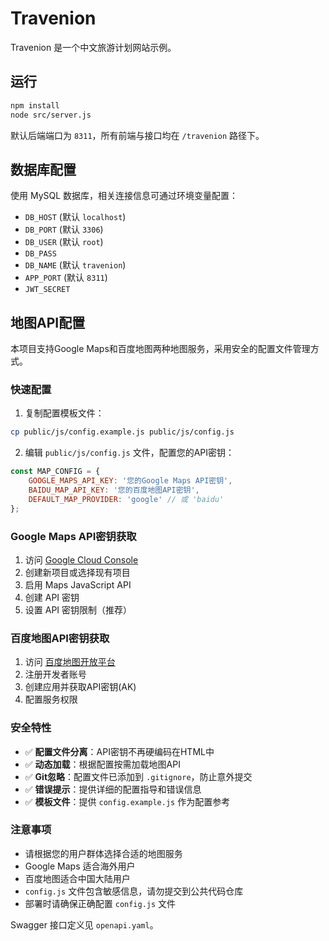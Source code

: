 # Travenion

Travenion 是一个中文旅游计划网站示例。

## 运行

```bash
npm install
node src/server.js
```

默认后端端口为 `8311`，所有前端与接口均在 `/travenion` 路径下。

## 数据库配置

使用 MySQL 数据库，相关连接信息可通过环境变量配置：

- `DB_HOST` (默认 `localhost`)
- `DB_PORT` (默认 `3306`)
- `DB_USER` (默认 `root`)
- `DB_PASS`
- `DB_NAME` (默认 `travenion`)
- `APP_PORT` (默认 `8311`)
- `JWT_SECRET`

## 地图API配置

本项目支持Google Maps和百度地图两种地图服务，采用安全的配置文件管理方式。

### 快速配置

1. 复制配置模板文件：
```bash
cp public/js/config.example.js public/js/config.js
```

2. 编辑 `public/js/config.js` 文件，配置您的API密钥：
```javascript
const MAP_CONFIG = {
    GOOGLE_MAPS_API_KEY: '您的Google Maps API密钥',
    BAIDU_MAP_API_KEY: '您的百度地图API密钥',
    DEFAULT_MAP_PROVIDER: 'google' // 或 'baidu'
};
```

### Google Maps API密钥获取

1. 访问 [Google Cloud Console](https://console.cloud.google.com/)
2. 创建新项目或选择现有项目
3. 启用 Maps JavaScript API
4. 创建 API 密钥
5. 设置 API 密钥限制（推荐）

### 百度地图API密钥获取

1. 访问 [百度地图开放平台](https://lbsyun.baidu.com/)
2. 注册开发者账号
3. 创建应用并获取API密钥(AK)
4. 配置服务权限

### 安全特性

- ✅ **配置文件分离**：API密钥不再硬编码在HTML中
- ✅ **动态加载**：根据配置按需加载地图API
- ✅ **Git忽略**：配置文件已添加到 `.gitignore`，防止意外提交
- ✅ **错误提示**：提供详细的配置指导和错误信息
- ✅ **模板文件**：提供 `config.example.js` 作为配置参考

### 注意事项

- 请根据您的用户群体选择合适的地图服务
- Google Maps 适合海外用户
- 百度地图适合中国大陆用户
- `config.js` 文件包含敏感信息，请勿提交到公共代码仓库
- 部署时请确保正确配置 `config.js` 文件

Swagger 接口定义见 `openapi.yaml`。
